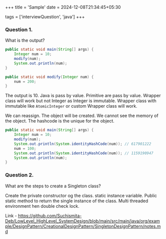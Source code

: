 +++
title = 'Sample'
date = 2024-12-08T21:34:45+05:30

tags = ['interviewQuestion', 'java']
+++

### Question 1.

What is the output?

```java
public static void main(String[] args) {
    Integer num = 10;
    modify(num);
    System.out.println(num);
}

public static void modify(Integer num) {
    num = 200;
}
```

The output is 10.
Java is pass by value. Primitive are pass by value. Wrapper class will work but not Integer as Integer is immutable.
Wrapper class with immutable like `AtomicInteger` or custom Wrapper class will work.

We can reassign. The object will be created. We cannot see the memory of the object. The hashcode is the unique for the
object.

```java
public static void main(String[] args) {
    Integer num = 10;
    modify(num);
    System.out.println(System.identityHashCode(num)); // 617901222
    num = 100;
    System.out.println(System.identityHashCode(num)); // 1159190947
    System.out.println(num);
}
```

### Question 2.

What are the steps to create a Singleton class?

Create the private constructor og the class. static instance variable. Public static method to return the single instance of the class. Multi threaded environment hen double check lock.

Link - https://github.com/Suchismita-Deb/LowLevel_HighLevel_SystemDesign/blob/main/src/main/java/org/example/DesignPattern/CreationalDesignPattern/SingletonDesignPattern/notes.md
